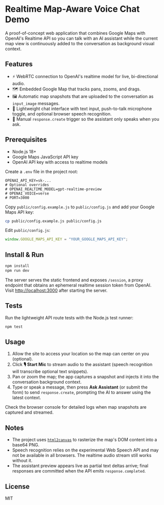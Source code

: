 # Realtime Map-Aware Voice Chat Demo

A proof-of-concept web application that combines Google Maps with OpenAI's Realtime API so you can talk with an AI assistant while the current map view is continuously added to the conversation as background visual context.

## Features

- ⚡️ WebRTC connection to OpenAI's realtime model for live, bi-directional audio.
- 🗺️ Embedded Google Map that tracks pans, zooms, and drags.
- 🖼️ Automatic map snapshots that are uploaded to the conversation as `input_image` messages.
- 💬 Lightweight chat interface with text input, push-to-talk microphone toggle, and optional browser speech recognition.
- 🔁 Manual `response.create` trigger so the assistant only speaks when you ask.

## Prerequisites

- Node.js 18+
- Google Maps JavaScript API key
- OpenAI API key with access to realtime models

Create a `.env` file in the project root:

```env
OPENAI_API_KEY=sk-...
# Optional overrides
# OPENAI_REALTIME_MODEL=gpt-realtime-preview
# OPENAI_VOICE=verse
# PORT=3000
```

Copy `public/config.example.js` to `public/config.js` and add your Google Maps API key:

```bash
cp public/config.example.js public/config.js
```

Edit `public/config.js`:

```js
window.GOOGLE_MAPS_API_KEY = "YOUR_GOOGLE_MAPS_API_KEY";
```

## Install & Run

```bash
npm install
npm run dev
```

The server serves the static frontend and exposes `/session`, a proxy endpoint that obtains an ephemeral realtime session token from OpenAI. Visit [http://localhost:3000](http://localhost:3000) after starting the server.

## Tests

Run the lightweight API route tests with the Node.js test runner:

```bash
npm test
```

## Usage

1. Allow the site to access your location so the map can center on you (optional).
2. Click **🎙️ Start Mic** to stream audio to the assistant (speech recognition will transcribe optional text snippets).
3. Pan or zoom the map; the app captures a snapshot and injects it into the conversation background context.
4. Type or speak a message, then press **Ask Assistant** (or submit the form) to send `response.create`, prompting the AI to answer using the latest context.

Check the browser console for detailed logs when map snapshots are captured and streamed.

## Notes

- The project uses [`html2canvas`](https://html2canvas.hertzen.com/) to rasterize the map's DOM content into a base64 PNG.
- Speech recognition relies on the experimental Web Speech API and may not be available in all browsers. The realtime audio stream still works without it.
- The assistant preview appears live as partial text deltas arrive; final responses are committed when the API emits `response.completed`.

## License

MIT
